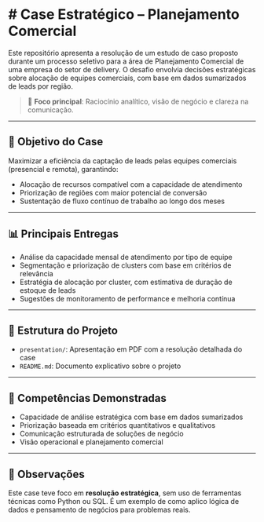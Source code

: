 # # Case Estratégico – Planejamento Comercial

Este repositório apresenta a resolução de um estudo de caso proposto durante um processo seletivo para a área de Planejamento Comercial de uma empresa do setor de delivery. O desafio envolvia decisões estratégicas sobre alocação de equipes comerciais, com base em dados sumarizados de leads por região.

> 🧠 **Foco principal**: Raciocínio analítico, visão de negócio e clareza na comunicação.

---

## 🎯 Objetivo do Case

Maximizar a eficiência da captação de leads pelas equipes comerciais (presencial e remota), garantindo:
- Alocação de recursos compatível com a capacidade de atendimento
- Priorização de regiões com maior potencial de conversão
- Sustentação de fluxo contínuo de trabalho ao longo dos meses

---

## 📊 Principais Entregas

- Análise da capacidade mensal de atendimento por tipo de equipe
- Segmentação e priorização de clusters com base em critérios de relevância
- Estratégia de alocação por cluster, com estimativa de duração de estoque de leads
- Sugestões de monitoramento de performance e melhoria contínua

---

## 📁 Estrutura do Projeto

- `presentation/`: Apresentação em PDF com a resolução detalhada do case
- `README.md`: Documento explicativo sobre o projeto

---

## 🧠 Competências Demonstradas

- Capacidade de análise estratégica com base em dados sumarizados
- Priorização baseada em critérios quantitativos e qualitativos
- Comunicação estruturada de soluções de negócio
- Visão operacional e planejamento comercial

---

## 📌 Observações

Este case teve foco em **resolução estratégica**, sem uso de ferramentas técnicas como Python ou SQL. É um exemplo de como aplico lógica de dados e pensamento de negócios para problemas reais.



